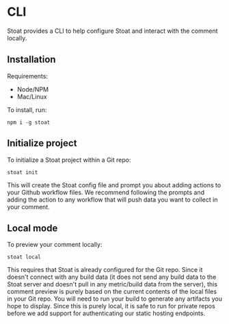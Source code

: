 # CLI

Stoat provides a CLI to help configure Stoat and interact with the comment locally.

## Installation

Requirements:
- Node/NPM
- Mac/Linux

To install, run:
```
npm i -g stoat
```

## Initialize project

To initialize a Stoat project within a Git repo:
```
stoat init
```

This will create the Stoat config file and prompt you about adding actions to your Github workflow files.
We recommend following the prompts and adding the action to any workflow that will push data you want to collect in your comment.

## Local mode
To preview your comment locally:
```
stoat local
```

This requires that Stoat is already configured for the Git repo. Since it doesn't connect with any build data (it does not send any build data to the Stoat server and doesn't pull in any metric/build data from the server),
this comment preview is purely based on the current contents of the local files in your Git repo. You will need to run your build to generate any
artifacts you hope to display. Since this is purely local, it is safe to run for private repos before we add support for authenticating our static hosting endpoints.

